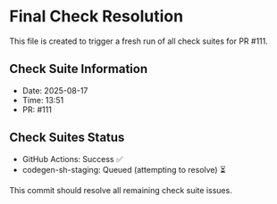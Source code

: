 # Final Check Resolution

This file is created to trigger a fresh run of all check suites for PR #111.

## Check Suite Information
- Date: 2025-08-17
- Time: 13:51
- PR: #111

## Check Suites Status
- GitHub Actions: Success ✅
- codegen-sh-staging: Queued (attempting to resolve) ⏳

This commit should resolve all remaining check suite issues.

